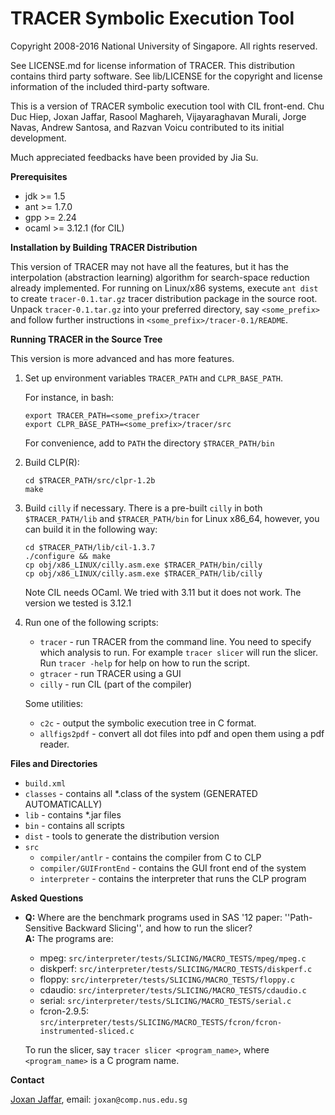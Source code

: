 # TRACER Symbolic Execution Tool

Copyright 2008-2016 National University of Singapore. All rights reserved.

See LICENSE.md for license information of TRACER. This distribution contains third party software. See lib/LICENSE for the copyright and license information of the included third-party software.

This is a version of TRACER symbolic execution tool with CIL
front-end. Chu Duc Hiep, Joxan Jaffar, Rasool Maghareh, Vijayaraghavan
Murali, Jorge Navas, Andrew Santosa, and Razvan Voicu contributed to
its initial development. 

Much appreciated feedbacks have been provided by Jia Su.

**Prerequisites**

- jdk  >= 1.5 
- ant  >= 1.7.0
- gpp  >= 2.24
- ocaml >= 3.12.1 (for CIL)

**Installation by Building TRACER Distribution**

This version of TRACER may not have all the features, but it has the
interpolation (abstraction learning) algorithm for search-space
reduction already implemented. For running on Linux/x86 systems,
execute `ant dist` to create `tracer-0.1.tar.gz` tracer distribution
package in the source root.  Unpack `tracer-0.1.tar.gz` into your
preferred directory, say `<some_prefix>` and follow further
instructions in `<some_prefix>/tracer-0.1/README`.

**Running TRACER in the Source Tree**

This version is more advanced and has more features.

1. Set up environment variables `TRACER_PATH` and `CLPR_BASE_PATH`.

   For instance, in bash:
   ```
   export TRACER_PATH=<some_prefix>/tracer
   export CLPR_BASE_PATH=<some_prefix>/tracer/src
   ```
   For convenience, add to `PATH` the directory `$TRACER_PATH/bin`

2. Build CLP(R):
   ```
   cd $TRACER_PATH/src/clpr-1.2b
   make
   ```   

3. Build `cilly` if necessary. There is a pre-built `cilly` in both `$TRACER_PATH/lib` and `$TRACER_PATH/bin` for Linux x86_64, however, you can build it in the following way:
   ```
   cd $TRACER_PATH/lib/cil-1.3.7
   ./configure && make
   cp obj/x86_LINUX/cilly.asm.exe $TRACER_PATH/bin/cilly
   cp obj/x86_LINUX/cilly.asm.exe $TRACER_PATH/lib/cilly
   ```
   Note CIL needs OCaml. We tried with 3.11 but it does not work. The version we tested is 3.12.1

4. Run one of the following scripts:

   - `tracer` - run TRACER from the command line. You need to specify which analysis to run. For example `tracer slicer` will run the slicer. Run `tracer -help` for help on how to run the script. 
   - `gtracer` - run TRACER using a GUI
   - `cilly` - run CIL (part of the compiler)

   Some utilities:

   - `c2c` - output the symbolic execution tree in C format.
   - `allfigs2pdf`  - convert all dot files into pdf and open them using a pdf reader.

**Files and Directories**

   - `build.xml`
   - `classes` - contains all *.class of the system (GENERATED AUTOMATICALLY)
   - `lib` - contains *.jar files 
   - `bin` - contains all scripts 
   - `dist` - tools to generate the distribution version
   - `src`
     - `compiler/antlr` - contains the compiler from C to CLP 
     - `compiler/GUIFrontEnd` - contains the GUI front end of the system
     - `interpreter` - contains the interpreter that runs the CLP program

**Asked Questions**

   - **Q:** Where are the benchmark programs used in SAS '12 paper: ''Path-Sensitive Backward Slicing'', and how to run the slicer?<br>
     **A:** The programs are:
     - mpeg: `src/interpreter/tests/SLICING/MACRO_TESTS/mpeg/mpeg.c`
     - diskperf: `src/interpreter/tests/SLICING/MACRO_TESTS/diskperf.c`
     - floppy: `src/interpreter/tests/SLICING/MACRO_TESTS/floppy.c`
     - cdaudio: `src/interpreter/tests/SLICING/MACRO_TESTS/cdaudio.c`
     - serial: `src/interpreter/tests/SLICING/MACRO_TESTS/serial.c`
     - fcron-2.9.5: `src/interpreter/tests/SLICING/MACRO_TESTS/fcron/fcron-instrumented-sliced.c`
     
     To run the slicer, say `tracer slicer <program_name>`, where `<program_name>` is a C program name.

**Contact**

[Joxan Jaffar](http://www.comp.nus.edu.sg/~joxan), email: `joxan@comp.nus.edu.sg`  
